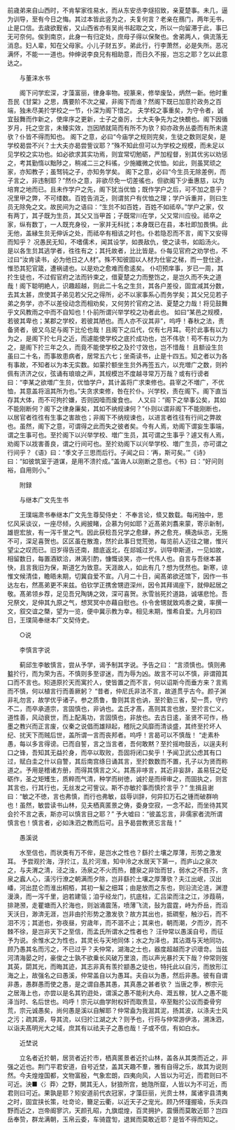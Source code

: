 <!-- { "loadSidebar": true } -->
前歳弟来自山西时，不肯挈家徃易水，而从东安丞李燧招致，亲夏楚事。未几，逼为训导，至有今日之悔。其过本皆此竖为之，夫复何言？老亲在鴈门，两年无书，止是口信。去歳欲觐省，又山西省亦有吴尚书起取之文，所以一向留滞于此，事已无可奈何。俟到南京，此身一有归定处，庶母子得以保聚也。舍弟两人，俱流落无消息。妇人辈，知在父母家。小儿子财五岁。弟此行，行李萧然，必是失所。恶况满怀，不能一一道也。仲绅说李良兄有相助意，而日久不报，岂忘之耶？乞以此意达之。

　　与董涞水书

　　阁下问学宏深，才藻富丽，律身率物。视篆来，修举废坠，炳然一新。他时重吾民《甘棠》之思，膺要阶不次之擢，非阁下而谁？然阁下既已加意扵政务之百端，独未尽美扵学校之一节，仆深为阁下惜之。
夫学校之事重矣，为守令者，诚宜鼔舞而作新之，使庠序之更新，士子之奋厉，士大夫争先为之快覩也。阁下因循岁月，托之空言，未臻实效，岂因陋就简而有所不为欤？抑亦政务丛委而有所未遑欤？仆皆不得而知也。
阁下之意，必曰“今庙学之规则完矣，生徒之数则足矣，是学校曷尝不兴？士大夫亦曷尝訾议耶？”殊不知此但可以为学校之规模，而未足以见学校之实功也。如必欲求其实功焉，则宜常切勉砺，严加程督，别其优劣以劝惩之，考其勤惰以黜陟之，稍减二三之科徭，少施纎微之优恤。如此，则虽冥顽之家，亦知教子；虽驽钝之子，亦知务学矣。
阁下之意，必曰“今生员无除差例，而子言之，非违制耶？”然仆之意，非欲尽免一切差徭也，但欲阁下少垂惠慈，以为培育之地而已。且未作学户之先，阁下犹当优恤；既作学户之后，可不加之意乎？况里甲之弊，不可缕数。百姓告消乏，则谓贫户有优恤之理；学户诉重并，则曰生员无除免之文。故民间为之语曰：“生贠不如百姓，百姓不如祗卒。”学户之家，仅有两丁，其子既为生员，其父又当甲首；子既常川在学，父又常川应役。祗卒之家，纵有数丁，一人既充身役，一家并无科扰；本身既已在县，本社即加畏惧。此无他，盖縁生贠无伸诉之处，而祗卒有相该之时也。仆若隐忍而不言，阁下又安得而知乎？
况愚民无知，不嗜儒术，闻其设学，如畏敌仇，使之读书，如蹈汤火。是以各生贠其逃学者，徃徃有之；其托故者，比比皆是。仆每见官府之劝学也，不过曰“汝肯读书，必为他日之人材”。殊不知彼固以人材为仕宦之梯，而一登仕途，惟恐其犯官箴，遭祸谴也。以是劝之愈难而愈逺矣。
仆叨预庠事，岁已一周，其扵生徒也，不过假官府之法而钤束之，借夏楚之力而整饬之，是岂久而不失之道哉！阁下聪明絶人，识趣超越，则此二十名之生贠，其各户差役，固宜减其分数，去其太甚，庶使其子弟见若父兄之得所，必不以家事系心而务学矣；其父兄见若子弟之务学，亦不以差役动念而相劝矣，又何劳扵官府之法、夏楚之力哉！将见鼓舞乎文风教雨之中而不自知也！仆前所谓兴举学校之功者此也。
如曰“某邑之规模，若彼其卑也；某郡之学校，若彼其陋也。而人亦不议其非”，呜呼！春秋之法，责备贤者，彼又乌足与阁下比伦也哉！且阁下之瓜代，仅有七月耳。苟扵此事有以力为之，是阁下扵七月之近，而遽能使学校之底扵成功也，岂不伟欤！苟不有以力为之，是阁下扵三年之久，而竟不能使学校之及扵寸效也，岂不惜哉！
且额设生贠虽曰二十名，而事故患病者，居常五六七；坐斋读书，止是十四五。知之者以为各有事故，不知者以为本无实数。如蒙扵额坐生贠外再签五六，以充増广之数，则衿佩有济济之仪，弦诵有琅琅之声，其规模岂不度越寻常万万哉？或有行谤者曰：“李某之欲増广生贠，优恤学户，其计盖将广求束修也。县宰之不増广，不优恤，其意盖将沮其所为也。”夫贪求束修，咎在扵仆。兴学校，责在阁下。阁下直当存其大体，而不可拘扵嫌，否则因噎而废食也。
人又曰：“阁下之举事公矣，其如不能刚断何？阁下之律身廉矣，其如不纳规谏何？”仆则以谓非阁下不能刚断也，以居官者徃徃有生事之害故也；非阁下不纳规谏也，以进言者徃往有行间之弊故也。虽然，阁下之意，可谓得之此而失之彼者矣。今有人焉，劝阁下谓妄生事端，谓之生事可也。至扵阁下以兴举学校、増广生员，其可谓之生事乎？遽又有人焉，劝阁下以戕害善良，谓之行间可也。至扵劝阁下以兴举学校、増广生员，亦可谓之行间乎？《语》曰：“季文子三思而后行。子闻之曰：‘再，斯可矣。’”《诗》曰：“如彼筑室于道谋，是用不溃扵成。”盖诲人以刚断之意也。《书》曰：“好问则裕，自用则小。”

　　附録

　　与继本广文先生书

　　王璞端肃书奉继本广文先生尊契侍史：
不奉言论，倐又数载。每闲独中，思忆风采谈议，一座尽倾，久阙披睹，企慕为何如耶？近髙弟刘翥来蒙，寄示新制，雄鬯宏放，有一泻千里之气。因此获稔吾兄学之愈肆，养之愈充，横逸纵恣，无施不可，深足喜贺也。区区虽在散澹，然扵此事日觉荒弛，每览前人迈往之辙，惟兴望尘之叹而已。旧岁得告还南，腊底返北，在郯城过岁。训导申斯道，一见如故，相留数日，每置酒欵洽，淋漓引酌，慷慨谈笑，亦一代伟人也。自言与吾继本甚快，且言我旧为保，斯道乞为致意。天涯故人，如此有几？想为怃然也。新寒，谅惟文候清佳，瞻晤未期，切冀自爱不宣。八月二十日，闻髙弟欲还馆下，因作一书达左右，然髙弟更不来兹。伯钦学正携舍甥逰深州，因令其拜谒座下，就伸起居之敬。髙弟领乡荐，足见吾兄陶铸之效，深可喜贺。氷雪翁死扵道路，诚堪悲怆。吾兄祭文，足伸其九原之气，想冥冥中亦藉自慰也。仆令舍甥就致鸡黍之奠，率撰一文，叙交谊之槩，望为一览，便中冀示教为幸。相见未期，惟希自爱。九月初四日，王璞简奉继本广文契侍史。

　　○说

　　李慎言字说

　　蓟邱生李敏慎言，尝从予学，谒予制其字说。予告之曰：
“言须慎也。慎则弗盭扵行，而为荣为吉。不慎则多至谬迷，而为辱为凶。故言不可以不慎，非谓箝其口而不言也。矧道原扵天而寓扵人，使皆置之而不言，何以诏斯今而垂方来？言焉而不慎，何以植言行而善厥躬？
“昔者，仲尼氏非法不言，故道贯乎古今。颜子渊非礼勿言，故学优乎诸子。参之质鲁，鲁则其言也讷，至扵勤三省，契一贯，守约不二，而卒承道宗，言固慎也，非讷也。孟氏才髙，髙则其言也放，至扵言仁义，道性善，风动衰世，而上配禹功，言固慎也，非放也。去古日逺，圣贤不可作，杨墨之教兴而正言废，仪秦之说倡而雄辩起，稽阮之风靡而清谈盛，其终至扵坏人纪、扰天下而贼后世，盖所谓一言而丧邦者。呜呼！言曷可以不慎哉！
“走素朴愚，每以多言得谤。已而自誓，言之当言者，吾何敢黙？至扵摇吻鼓舌，以逞夫利口之锋，吾知其无益扵身，而卒以取败，吾固将闭口矣乎！予闻卫武公虑其有口过，赋白圭之什以自警，其后南宫绦日诵其言，至扵数数而不置，孔子以为贤而称道之。予用是稽诸方册，而得其慎言之义。其髙非哆言，其近非妄辞，盖易狂之砭砺作，圣之矩矱生，质粹而气清，种学而树徳，诚扵是而缔审之，而固执之，则言其言也，行其行也，无丝发之可訾议。斯不亦敏扵事而慎扵言乎？”
生揖且谢曰：“敏之不徳，言也弗慎，而行也弗敏，兹辱训辞，何异扣万石之锺而破群响也！虽然，敏尝读书山林，见夫栖真匿景之俦，委身空寂，一念不起，而坐待其冥会扵不言之表，斯亦可以慎言目之耶？”
予大嘘曰：“彼盖忘言，非儒家者流所谓慎言也！慎言者，必如洙泗之教而后可。且予曷尝教贤忘言哉！”

　　愚溪说

　　水至信也，而状类有万不侔，是岂水之性也？繇扵土壤之厚薄，形势之激发耳。
予尝观扵海，浮扵江，乱扵河淮，知中泠之水居天下第一，而庐山之泉次之，与夫渭之清，泾之浊，汤泉之不火而热，醴泉之非饴而甘，弱水之不胜芥，贪泉之蠧人心，潢污行潦之朝满而夕除，岂非繇扵土壤之厚薄欤？夫江出岷，汉出嶓，河出昆仑而淮出桐栢，其初一髪之细耳；由是放而之东也，则沿流沦涟，渊澄漫涣，而一泻千里，逈若建瓴；洎乎经龙门，抗底柱，汇吕梁而注之江，渉葭萌，排滟滪，走瞿塘而入扵海也，则汹涌震荡，喷薄飞流，鼔为震霆，峙为乔岳，而滔天沃日，渺渀无涯，岂非由扵形势之激发欤？故方其出也，抵磵壑，触沙石，而不泪不污；其逝也，弥夜昼，穷歳年，而不涸不止；其来也，朝而潮，夕而汐，而不棘不徐，是岂非天下之至信，而孟氏所谓水之性者也？
汪仲常以愚溪自号，而征予为说。余惟水之为性也，其灵长与天地同体；水之为泽也，其沾溉与天地同功，顾乃愚其名而污之，不已过乎？夫仲常，湖海之士也，器度超越而才识瓌竒。当兹河清海晏之时，豪俊之士孰不欲乗长风破万里浪，而以声光暴扵天下哉？仲常则弢其英，閟其光，而晦其迹，其志非真有羡扵颛愚之徒也，特托此以自污，而放形江海之上，故强名之曰愚溪，仲常盖自以为愚耳。夫自以为愚，然后非愚。彼有自谓非愚，愚群愚而使之愚，是之谓自愚其愚，其真愚之甚者欤？
当唐之季，栁宗元之居海上也，亦尝以是名其钓逰处，谓溪之愚不能利大舟、溉五稼，犹人之愚不能泽当时、名后世也。呜呼！宗元以曲学附权奸而取贵显，卒至黜扵公议而委骨穷荒，宗元诚愚矣，尚何愚是溪以自解耶？仲常盍为我淈其泥，扬其波，以涤夫士风之污；疏其源，导其流，以归扵江湖之大？则予也，行将与仲常游伊洛，溯洙泗，以诣夫髙明光大之域，庶其有以祛夫子之愚也哉！子或不信，有如白水。

　　近埜说

　　立名者近扵朝，居货者近扵市，栖真匿景者近扵山林，盖各从其类而近之，非强之近也。荆门平君安道，自号近埜，盖其天趣不羣，雅有自得之乐，故其为说则然。今夫煌煌国都，文物富殷，气象宏朗，四夷向风，人皆以为可近，而君则曰不可近。泱■〈氵莽〉之野，閴其无人，豺狼所宫，虵虺所窟，人皆以为不可近，而君则曰可近。果孰是耶？矧安道前代衣冠家，才藻巨丽，光贲士林，属诸宇县清夷之时，固宜挟长策，吐竒论，籋足云衢，以近天子之宠光。顾乃怀瑾握瑜，乐夫四野而近之，岂帝阍寥泬，天颜孔昭，九旗焜煌，百灵拥护，震慑而莫敢近耶？岂四岳奉贽，群龙满朝，玉帛云委，车骑霆訇，退巽而莫敢近耶？是皆不得而知之。
